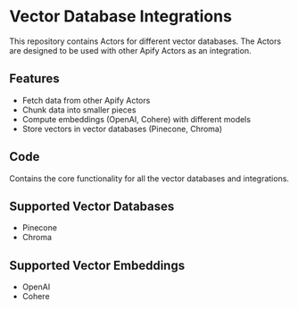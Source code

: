 # Vector Database Integrations

This repository contains Actors for different vector databases. 
The Actors are designed to be used with other Apify Actors as an integration.

## Features
- Fetch data from other Apify Actors
- Chunk data into smaller pieces 
- Compute embeddings (OpenAI, Cohere) with different models
- Store vectors in vector databases (Pinecone, Chroma)

## Code
Contains the core functionality for all the vector databases and integrations.

## Supported Vector Databases
- Pinecone
- Chroma
 
## Supported Vector Embeddings
- OpenAI
- Cohere

